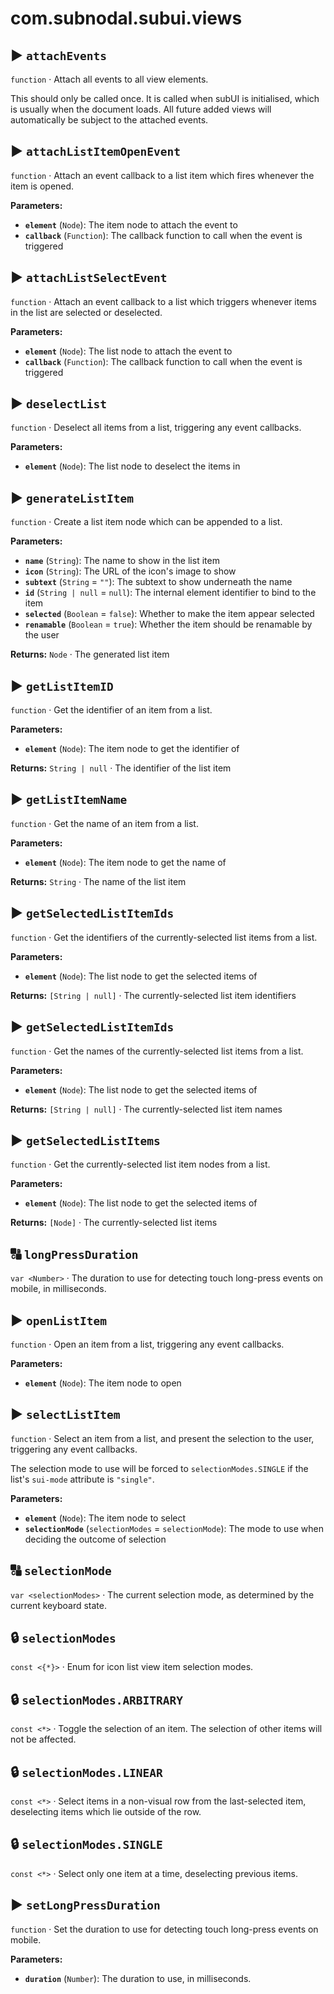 # com.subnodal.subui.views
## ▶️ `attachEvents`
`function` · Attach all events to all view elements.


This should only be called once. It is called when subUI is
initialised, which is usually when the document loads. All future
added views will automatically be subject to the attached events.

## ▶️ `attachListItemOpenEvent`
`function` · Attach an event callback to a list item which fires whenever the item is opened.

**Parameters:**
* **`element`** (`Node`): The item node to attach the event to
* **`callback`** (`Function`): The callback function to call when the event is triggered

## ▶️ `attachListSelectEvent`
`function` · Attach an event callback to a list which triggers whenever items in the list are selected or deselected.

**Parameters:**
* **`element`** (`Node`): The list node to attach the event to
* **`callback`** (`Function`): The callback function to call when the event is triggered

## ▶️ `deselectList`
`function` · Deselect all items from a list, triggering any event callbacks.

**Parameters:**
* **`element`** (`Node`): The list node to deselect the items in

## ▶️ `generateListItem`
`function` · Create a list item node which can be appended to a list.

**Parameters:**
* **`name`** (`String`): The name to show in the list item
* **`icon`** (`String`): The URL of the icon's image to show
* **`subtext`** (`String` = `""`): The subtext to show underneath the name
* **`id`** (`String | null` = `null`): The internal element identifier to bind to the item
* **`selected`** (`Boolean` = `false`): Whether to make the item appear selected
* **`renamable`** (`Boolean` = `true`): Whether the item should be renamable by the user

**Returns:** `Node` · The generated list item

## ▶️ `getListItemID`
`function` · Get the identifier of an item from a list.

**Parameters:**
* **`element`** (`Node`): The item node to get the identifier of

**Returns:** `String | null` · The identifier of the list item

## ▶️ `getListItemName`
`function` · Get the name of an item from a list.

**Parameters:**
* **`element`** (`Node`): The item node to get the name of

**Returns:** `String` · The name of the list item

## ▶️ `getSelectedListItemIds`
`function` · Get the identifiers of the currently-selected list items from a list.

**Parameters:**
* **`element`** (`Node`): The list node to get the selected items of

**Returns:** `[String | null]` · The currently-selected list item identifiers

## ▶️ `getSelectedListItemIds`
`function` · Get the names of the currently-selected list items from a list.

**Parameters:**
* **`element`** (`Node`): The list node to get the selected items of

**Returns:** `[String | null]` · The currently-selected list item names

## ▶️ `getSelectedListItems`
`function` · Get the currently-selected list item nodes from a list.

**Parameters:**
* **`element`** (`Node`): The list node to get the selected items of

**Returns:** `[Node]` · The currently-selected list items

## 🔠️ `longPressDuration`
`var <Number>` · The duration to use for detecting touch long-press events on mobile, in milliseconds.

## ▶️ `openListItem`
`function` · Open an item from a list, triggering any event callbacks.

**Parameters:**
* **`element`** (`Node`): The item node to open

## ▶️ `selectListItem`
`function` · Select an item from a list, and present the selection to the user, triggering any event callbacks.


The selection mode to use will be forced to `selectionModes.SINGLE`
if the list's `sui-mode` attribute is `"single"`.

**Parameters:**
* **`element`** (`Node`): The item node to select
* **`selectionMode`** (`selectionModes` = `selectionMode`): The mode to use when deciding the outcome of selection

## 🔠️ `selectionMode`
`var <selectionModes>` · The current selection mode, as determined by the current keyboard state.

## 🔒️ `selectionModes`
`const <{*}>` · Enum for icon list view item selection modes.

## 🔒️ `selectionModes.ARBITRARY`
`const <*>` · Toggle the selection of an item. The selection of other items will not be affected.

## 🔒️ `selectionModes.LINEAR`
`const <*>` · Select items in a non-visual row from the last-selected item, deselecting items which lie outside of the row.

## 🔒️ `selectionModes.SINGLE`
`const <*>` · Select only one item at a time, deselecting previous items.

## ▶️ `setLongPressDuration`
`function` · Set the duration to use for detecting touch long-press events on mobile.

**Parameters:**
* **`duration`** (`Number`): The duration to use, in milliseconds.